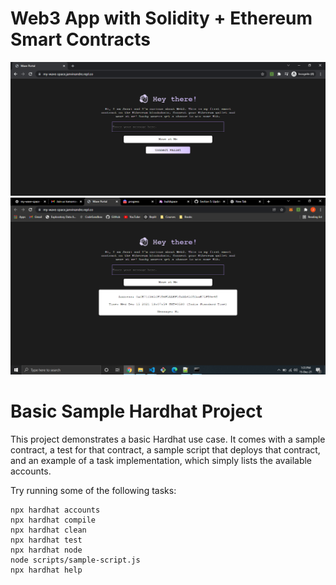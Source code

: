 # Web3 App with Solidity + Ethereum Smart Contracts
![app-view](https://github.com/JanviNandre/my-wave-space/blob/master/assets/app-view.png)
![app-view-1](https://github.com/JanviNandre/my-wave-space/blob/master/assets/app-view-1.png)

# Basic Sample Hardhat Project

This project demonstrates a basic Hardhat use case. It comes with a sample contract, a test for that contract, a sample script that deploys that contract, and an example of a task implementation, which simply lists the available accounts.

Try running some of the following tasks:

```shell
npx hardhat accounts
npx hardhat compile
npx hardhat clean
npx hardhat test
npx hardhat node
node scripts/sample-script.js
npx hardhat help
```
